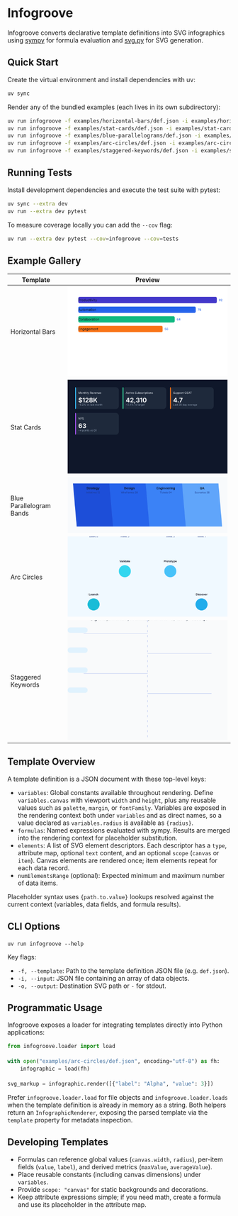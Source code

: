 # Infogroove

Infogroove converts declarative template definitions into SVG infographics using
[sympy](https://www.sympy.org/) for formula evaluation and
[svg.py](https://pypi.org/project/svg.py/) for SVG generation.

## Quick Start

Create the virtual environment and install dependencies with uv:

```bash
uv sync
```

Render any of the bundled examples (each lives in its own subdirectory):

```bash
uv run infogroove -f examples/horizontal-bars/def.json -i examples/horizontal-bars/data.json -o examples/horizontal-bars/horizontal-bars.svg
uv run infogroove -f examples/stat-cards/def.json -i examples/stat-cards/data.json -o examples/stat-cards/stat-cards.svg
uv run infogroove -f examples/blue-parallelograms/def.json -i examples/blue-parallelograms/data.json -o examples/blue-parallelograms/blue-parallelograms.svg
uv run infogroove -f examples/arc-circles/def.json -i examples/arc-circles/data.json -o examples/arc-circles/arc-circles.svg
uv run infogroove -f examples/staggered-keywords/def.json -i examples/staggered-keywords/data.json -o examples/staggered-keywords/staggered-keywords.svg
```

## Running Tests

Install development dependencies and execute the test suite with pytest:

```bash
uv sync --extra dev
uv run --extra dev pytest
```

To measure coverage locally you can add the ``--cov`` flag:

```bash
uv run --extra dev pytest --cov=infogroove --cov=tests
```

## Example Gallery

| Template | Preview |
| --- | --- |
| Horizontal Bars | ![Horizontal bars preview](examples/horizontal-bars/horizontal-bars.svg) |
| Stat Cards | ![Stat cards preview](examples/stat-cards/stat-cards.svg) |
| Blue Parallelogram Bands | ![Blue parallelograms preview](examples/blue-parallelograms/blue-parallelograms.svg) |
| Arc Circles | ![Arc circles preview](examples/arc-circles/arc-circles.svg) |
| Staggered Keywords | ![Staggered keywords preview](examples/staggered-keywords/staggered-keywords.svg) |

## Template Overview

A template definition is a JSON document with these top-level keys:

- `variables`: Global constants available throughout rendering. Define
  `variables.canvas` with viewport `width` and `height`, plus any reusable
  values such as `palette`, `margin`, or `fontFamily`. Variables are exposed in
  the rendering context both under `variables` and as direct names, so a value
  declared as `variables.radius` is available as `{radius}`.
- `formulas`: Named expressions evaluated with sympy. Results are merged into
  the rendering context for placeholder substitution.
- `elements`: A list of SVG element descriptors. Each descriptor has a `type`,
  attribute map, optional `text` content, and an optional `scope` (`canvas` or
  `item`). Canvas elements are rendered once; item elements repeat for each
  data record.
- `numElementsRange` (optional): Expected minimum and maximum number of data
  items.

Placeholder syntax uses `{path.to.value}` lookups resolved against the current
context (variables, data fields, and formula results).

## CLI Options

```
uv run infogroove --help
```

Key flags:

- `-f, --template`: Path to the template definition JSON file (e.g. `def.json`).
- `-i, --input`: JSON file containing an array of data objects.
- `-o, --output`: Destination SVG path or `-` for stdout.

## Programmatic Usage

Infogroove exposes a loader for integrating templates directly into Python
applications:

```python
from infogroove.loader import load

with open("examples/arc-circles/def.json", encoding="utf-8") as fh:
    infographic = load(fh)

svg_markup = infographic.render([{"label": "Alpha", "value": 3}])
```

Prefer `infogroove.loader.load` for file objects and `infogroove.loader.loads`
when the template definition is already in memory as a string. Both helpers
return an `InfographicRenderer`, exposing the parsed template via the
`template` property for metadata inspection.

## Developing Templates

- Formulas can reference global values (`canvas.width`, `radius`),
  per-item fields (`value`, `label`), and derived metrics (`maxValue`,
  `averageValue`).
- Place reusable constants (including canvas dimensions) under `variables`.
- Provide `scope: "canvas"` for static backgrounds and decorations.
- Keep attribute expressions simple; if you need math, create a formula and use
  its placeholder in the attribute map.
